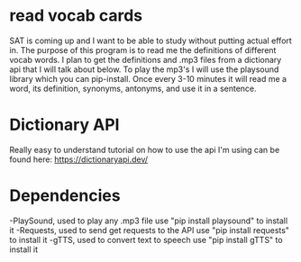 # read vocab cards
SAT is coming up and I want to be able to study without
putting actual effort in. The purpose of this program is to read me the definitions of
different vocab words. I plan to get the definitions and .mp3 files from a dictionary api
that I will talk about below. To play the mp3's I will use the playsound library which you
can pip-install. Once every 3-10 minutes it will read me a word, its definition,
synonyms, antonyms, and use it in a sentence.

#  Dictionary API
Really easy to understand tutorial on how to use the api I'm using can be
found here:
https://dictionaryapi.dev/

# Dependencies
-PlaySound, used to play any .mp3 file
use "pip install playsound" to install it
-Requests, used to send get requests to the API
use "pip install requests" to install it
-gTTS, used to convert text to speech
use "pip install gTTS" to install it